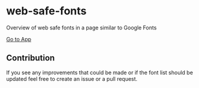 # web-safe-fonts
Overview of web safe fonts in a page similar to Google Fonts

[Go to App](https://web-safe-fonts.vercel.app/)

## Contribution
If you see any improvements that could be made or if the font list should be updated feel free to create an issue or a pull request.